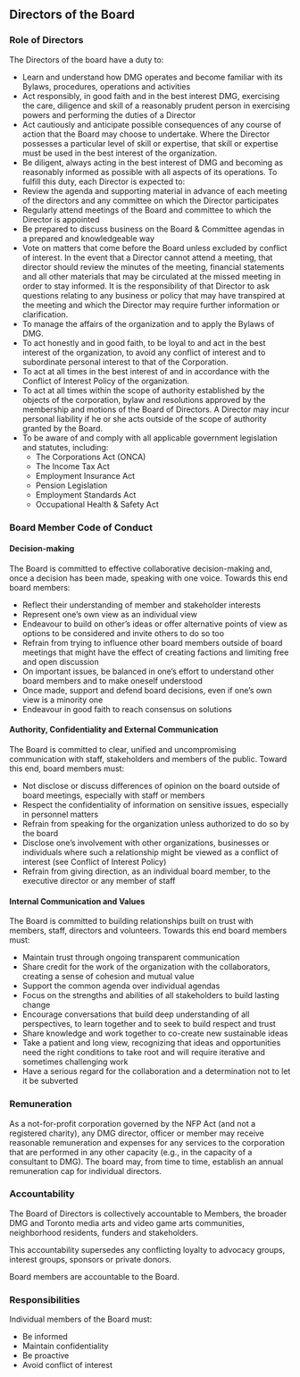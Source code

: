 ## Directors of the Board

### Role of Directors

The Directors of the board have a duty to:

* Learn and understand how DMG operates and become familiar with its Bylaws, procedures, operations and activities
* Act responsibly, in good faith and in the best interest DMG, exercising the care, diligence and skill of a reasonably prudent person in exercising powers and performing the duties of a Director
* Act cautiously and anticipate possible consequences of any course of action that the Board may choose to undertake. Where the Director possesses a particular level of skill or expertise, that skill or expertise must be used in the best interest of the organization.
* Be diligent, always acting in the best interest of DMG and becoming as reasonably informed as possible with all aspects of its operations. To fulfill this duty, each Director is expected to:
* Review the agenda and supporting material in advance of each meeting of the directors and any committee on which the Director participates
* Regularly attend meetings of the Board and committee to which the Director is appointed
* Be prepared to discuss business on the Board & Committee agendas in a prepared and knowledgeable way
* Vote on matters that come before the Board unless excluded by conflict of interest. In the event that a Director cannot attend a meeting, that director should review the minutes of the meeting, financial statements and all other materials that may be circulated at the missed meeting in order to stay informed. It is the responsibility of that Director to ask questions relating to any business or policy that may have transpired at the meeting and which the Director may require further information or clarification.
* To manage the affairs of the organization and to apply the Bylaws of DMG.
* To act honestly and in good faith, to be loyal to and act in the best interest of the organization, to avoid any conflict of interest and to subordinate personal interest to that of the Corporation.
* To act at all times in the best interest of and in accordance with the Conflict of Interest Policy of the organization.
* To act at all times within the scope of authority established by the objects of the corporation, bylaw and resolutions approved by the membership and motions of the Board of Directors. A Director may incur personal liability if he or she acts outside of the scope of authority granted by the Board.
* To be aware of and comply with all applicable government legislation and statutes, including:
	* The Corporations Act (ONCA)
	* The Income Tax Act
	* Employment Insurance Act
	* Pension Legislation
	* Employment Standards Act
	* Occupational Health & Safety Act

### Board Member Code of Conduct

#### Decision-making

The Board is committed to effective collaborative decision-making and, once a decision has been made, speaking with one voice. Towards this end board members:

* Reflect their understanding of member and stakeholder interests
* Represent one’s own view as an individual view
* Endeavour to build on other’s ideas or offer alternative points of view as options to be considered and invite others to do so too
* Refrain from trying to influence other board members outside of board meetings that might have the effect of creating factions and limiting free and open discussion
* On important issues, be balanced in one’s effort to understand other board members and to make oneself understood
* Once made, support and defend board decisions, even if one’s own view is a minority one
* Endeavour in good faith to reach consensus on solutions

#### Authority, Confidentiality and External Communication

The Board is committed to clear, unified and uncompromising communication with staff, stakeholders and members of the public. Toward this end, board members must:

* Not disclose or discuss differences of opinion on the board outside of board meetings, especially with staff or members
* Respect the confidentiality of information on sensitive issues, especially in personnel matters
* Refrain from speaking for the organization unless authorized to do so by the board
* Disclose one’s involvement with other organizations, businesses or individuals where such a relationship might be viewed as a conflict of interest (see Conflict of Interest Policy)
* Refrain from giving direction, as an individual board member, to the executive director or any member of staff

#### Internal Communication and Values

The Board is committed to building relationships built on trust with members, staff, directors and volunteers. Towards this end board members must:

* Maintain trust through ongoing transparent communication
* Share credit for the work of the organization with the collaborators, creating a sense of cohesion and mutual value
* Support the common agenda over individual agendas
* Focus on the strengths and abilities of all stakeholders to build lasting change
* Encourage conversations that build deep understanding of all perspectives, to learn together and to seek to build respect and trust
* Share knowledge and work together to co-create new sustainable ideas
* Take a patient and long view, recognizing that ideas and opportunities need the right conditions to take root and will require iterative and sometimes challenging work
* Have a serious regard for the collaboration and a determination not to let it be subverted

### Remuneration
As a not-for-profit corporation governed by the NFP Act (and not a registered charity), any DMG director, officer or member may receive reasonable remuneration and expenses for any services to the corporation that are performed in any other capacity (e.g., in the capacity of a consultant to DMG). The board may, from time to time, establish an annual remuneration cap for individual directors.

### Accountability

The Board of Directors is collectively accountable to Members, the broader DMG and Toronto media arts and video game arts communities, neighborhood residents, funders and stakeholders.

This accountability supersedes any conflicting loyalty to advocacy groups, interest groups, sponsors or private donors.

Board members are accountable to the Board.

### Responsibilities

Individual members of the Board must:
* Be informed
* Maintain confidentiality
* Be proactive
* Avoid conflict of interest
